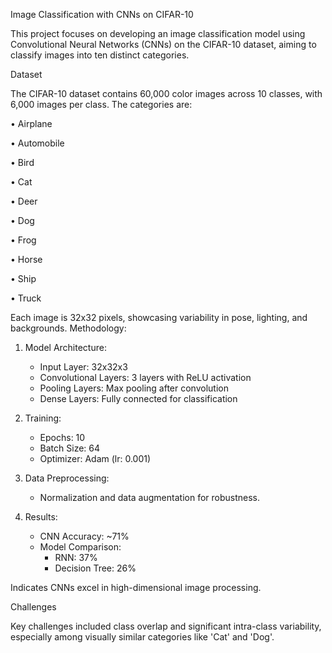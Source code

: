 Image Classification with CNNs on CIFAR-10

This project focuses on developing an image classification model using Convolutional Neural Networks (CNNs) on the CIFAR-10 dataset, aiming to classify images into ten distinct categories.

Dataset

The CIFAR-10 dataset contains 60,000 color images across 10 classes, with 6,000 images per class. The categories are:

• Airplane

• Automobile

• Bird

• Cat

• Deer

• Dog

• Frog

• Horse

• Ship

• Truck

Each image is 32x32 pixels, showcasing variability in pose, lighting, and backgrounds.
Methodology:

1. Model Architecture:
   - Input Layer: 32x32x3
   - Convolutional Layers: 3 layers with ReLU activation
   - Pooling Layers: Max pooling after convolution
   - Dense Layers: Fully connected for classification

2. Training:
   - Epochs: 10
   - Batch Size: 64
   - Optimizer: Adam (lr: 0.001)

3. Data Preprocessing:
   - Normalization and data augmentation for robustness.

4. Results:
   - CNN Accuracy: ~71%
   - Model Comparison:
     - RNN: 37%
     - Decision Tree: 26%

Indicates CNNs excel in high-dimensional image processing.

Challenges

Key challenges included class overlap and significant intra-class variability, especially among visually similar categories like 'Cat' and 'Dog'.
